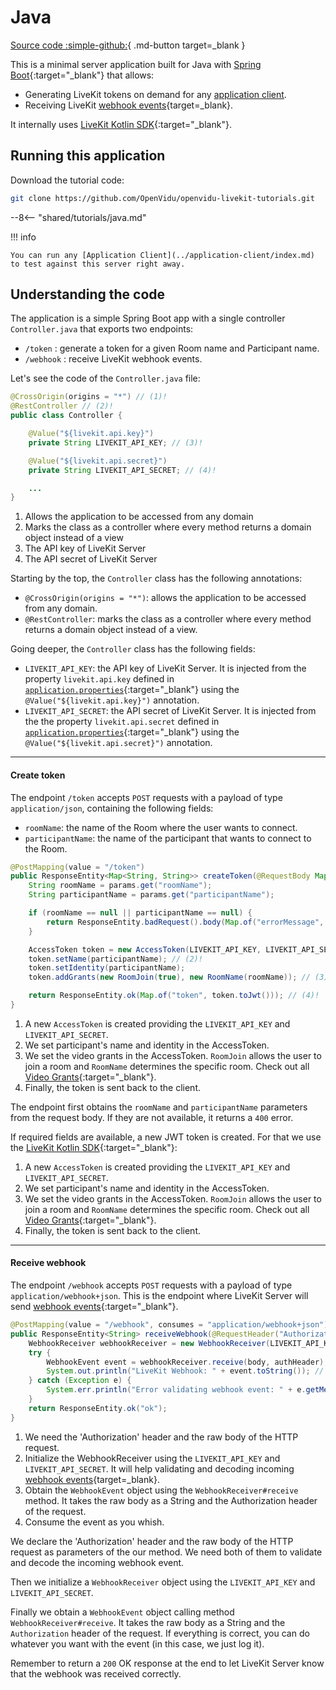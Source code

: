 # Java

[Source code :simple-github:](https://github.com/OpenVidu/openvidu-livekit-tutorials/tree/master/application-server/java){ .md-button target=\_blank }

This is a minimal server application built for Java with [Spring Boot](https://spring.io/){:target="\_blank"} that allows:

- Generating LiveKit tokens on demand for any [application client](../application-client/index.md).
- Receiving LiveKit [webhook events](https://docs.livekit.io/realtime/server/webhooks/){target=\_blank}.

It internally uses [LiveKit Kotlin SDK](https://github.com/livekit/server-sdk-kotlin){:target="\_blank"}.

## Running this application

Download the tutorial code:

```bash
git clone https://github.com/OpenVidu/openvidu-livekit-tutorials.git
```

--8<-- "shared/tutorials/java.md"

!!! info

    You can run any [Application Client](../application-client/index.md) to test against this server right away.

## Understanding the code

The application is a simple Spring Boot app with a single controller `Controller.java` that exports two endpoints:

- `/token` : generate a token for a given Room name and Participant name.
- `/webhook` : receive LiveKit webhook events.

Let's see the code of the `Controller.java` file:

```java title="<a href='https://github.com/OpenVidu/openvidu-livekit-tutorials/blob/master/application-server/java/src/main/java/io/openvidu/basic/java/Controller.java#L19-L27' target='_blank'>Controller.java</a>" linenums="19"
@CrossOrigin(origins = "*") // (1)!
@RestController // (2)!
public class Controller {

	@Value("${livekit.api.key}")
	private String LIVEKIT_API_KEY; // (3)!

	@Value("${livekit.api.secret}")
	private String LIVEKIT_API_SECRET; // (4)!

	...
}
```

1. Allows the application to be accessed from any domain
2. Marks the class as a controller where every method returns a domain object instead of a view
3. The API key of LiveKit Server
4. The API secret of LiveKit Server

Starting by the top, the `Controller` class has the following annotations:

- `@CrossOrigin(origins = "*")`: allows the application to be accessed from any domain.
- `@RestController`: marks the class as a controller where every method returns a domain object instead of a view.

Going deeper, the `Controller` class has the following fields:

- `LIVEKIT_API_KEY`: the API key of LiveKit Server. It is injected from the property `livekit.api.key` defined in [`application.properties`](https://github.com/OpenVidu/openvidu-livekit-tutorials/blob/master/application-server/java/src/main/resources/application.properties#L6){:target="\_blank"} using the `@Value("${livekit.api.key}")` annotation.
- `LIVEKIT_API_SECRET`: the API secret of LiveKit Server. It is injected from the the property `livekit.api.secret` defined in [`application.properties`](https://github.com/OpenVidu/openvidu-livekit-tutorials/blob/master/application-server/java/src/main/resources/application.properties#L7){:target="\_blank"} using the `@Value("${livekit.api.secret}")` annotation.

---

#### Create token

The endpoint `/token` accepts `POST` requests with a payload of type `application/json`, containing the following fields:

- `roomName`: the name of the Room where the user wants to connect.
- `participantName`: the name of the participant that wants to connect to the Room.

```java title="<a href='https://github.com/OpenVidu/openvidu-livekit-tutorials/blob/master/application-server/java/src/main/java/io/openvidu/basic/java/Controller.java#L33-L48' target='_blank'>Controller.java</a>" linenums="33"
@PostMapping(value = "/token")
public ResponseEntity<Map<String, String>> createToken(@RequestBody Map<String, String> params) {
	String roomName = params.get("roomName");
	String participantName = params.get("participantName");

	if (roomName == null || participantName == null) {
		return ResponseEntity.badRequest().body(Map.of("errorMessage", "roomName and participantName are required"));
	}

	AccessToken token = new AccessToken(LIVEKIT_API_KEY, LIVEKIT_API_SECRET); // (1)!
	token.setName(participantName); // (2)!
	token.setIdentity(participantName);
	token.addGrants(new RoomJoin(true), new RoomName(roomName)); // (3)!

	return ResponseEntity.ok(Map.of("token", token.toJwt())); // (4)!
}
```

1. A new `AccessToken` is created providing the `LIVEKIT_API_KEY` and `LIVEKIT_API_SECRET`.
2. We set participant's name and identity in the AccessToken.
3. We set the video grants in the AccessToken. `RoomJoin` allows the user to join a room and `RoomName` determines the specific room. Check out all [Video Grants](https://docs.livekit.io/realtime/concepts/authentication/#Video-grant){:target="\_blank"}.
4. Finally, the token is sent back to the client.

The endpoint first obtains the `roomName` and `participantName` parameters from the request body. If they are not available, it returns a `400` error.

If required fields are available, a new JWT token is created. For that we use the [LiveKit Kotlin SDK](https://github.com/livekit/server-sdk-kotlin){:target="\_blank"}:

1. A new `AccessToken` is created providing the `LIVEKIT_API_KEY` and `LIVEKIT_API_SECRET`.
2. We set participant's name and identity in the AccessToken.
3. We set the video grants in the AccessToken. `RoomJoin` allows the user to join a room and `RoomName` determines the specific room. Check out all [Video Grants](https://docs.livekit.io/realtime/concepts/authentication/#Video-grant){:target="\_blank"}.
4. Finally, the token is sent back to the client.

---

#### Receive webhook

The endpoint `/webhook` accepts `POST` requests with a payload of type `application/webhook+json`. This is the endpoint where LiveKit Server will send [webhook events](https://docs.livekit.io/realtime/server/webhooks/#Events){:target="\_blank"}.

```java title="<a href='https://github.com/OpenVidu/openvidu-livekit-tutorials/blob/master/application-server/java/src/main/java/io/openvidu/basic/java/Controller.java#L50-L60' target='_blank'>Controller.java</a>" linenums="50"
@PostMapping(value = "/webhook", consumes = "application/webhook+json")
public ResponseEntity<String> receiveWebhook(@RequestHeader("Authorization") String authHeader, @RequestBody String body) { // (1)!
	WebhookReceiver webhookReceiver = new WebhookReceiver(LIVEKIT_API_KEY, LIVEKIT_API_SECRET); // (2)!
	try {
		WebhookEvent event = webhookReceiver.receive(body, authHeader); // (3)!
		System.out.println("LiveKit Webhook: " + event.toString());	// (4)!
	} catch (Exception e) {
		System.err.println("Error validating webhook event: " + e.getMessage());
	}
	return ResponseEntity.ok("ok");
}
```

1. We need the 'Authorization' header and the raw body of the HTTP request.
2. Initialize the WebhookReceiver using the `LIVEKIT_API_KEY` and `LIVEKIT_API_SECRET`. It will help validating and decoding incoming [webhook events](https://docs.livekit.io/realtime/server/webhooks/){target=\_blank}.
3. Obtain the `WebhookEvent` object using the `WebhookReceiver#receive` method. It takes the raw body as a String and the Authorization header of the request.
4. Consume the event as you whish.

We declare the 'Authorization' header and the raw body of the HTTP request as parameters of the our method. We need both of them to validate and decode the incoming webhook event.

Then we initialize a `WebhookReceiver` object using the `LIVEKIT_API_KEY` and `LIVEKIT_API_SECRET`.

Finally we obtain a `WebhookEvent` object calling method `WebhookReceiver#receive`. It takes the raw body as a String and the `Authorization` header of the request. If everything is correct, you can do whatever you want with the event (in this case, we just log it).

Remember to return a `200` OK response at the end to let LiveKit Server know that the webhook was received correctly.

<br>
